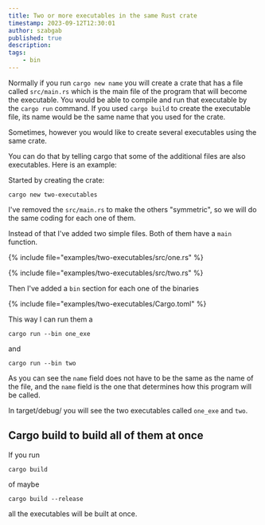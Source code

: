 ```yaml
---
title: Two or more executables in the same Rust crate
timestamp: 2023-09-12T12:30:01
author: szabgab
published: true
description:
tags:
    - bin
---
```


Normally if you run `cargo new name` you will create a crate that has a file called `src/main.rs` which is the main file of the program that will become the executable.
You would be able to compile and run that executable by the `cargo run` command. If you used `cargo build` to create the executable file, its name would be the same name that you used for the crate.

Sometimes, however you would like to create several executables using the same crate.

You can do that by telling cargo that some of the additional files are also executables. Here is an example:

Started by creating the crate:

```
cargo new two-executables
```

I've removed the `src/main.rs` to make the others "symmetric", so we will do the same coding for each one of them.

Instead of that I've added two simple files. Both of them have a `main` function.

{% include file="examples/two-executables/src/one.rs" %}

{% include file="examples/two-executables/src/two.rs" %}

Then I've added a `bin` section for each one of the binaries


{% include file="examples/two-executables/Cargo.toml" %}


This way I can run them a

```
cargo run --bin one_exe
```

and

```
cargo run --bin two
```

As you can see the `name` field does not have to be the same as the name of the file, and the `name` field is the one that determines how this program will be called.

In target/debug/ you will see the two executables called `one_exe` and `two`.

## Cargo build to build all of them at once

If you run

```
cargo build
```

of maybe

```
cargo build --release
```

all the executables will be built at once.


